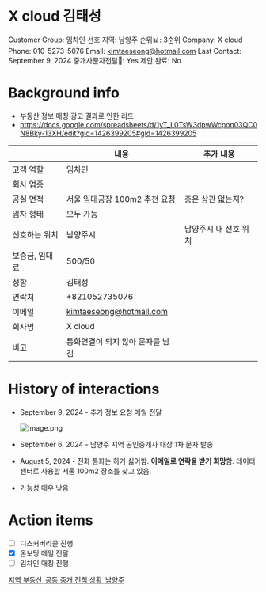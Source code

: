 # X cloud 김태성

Customer Group: 임차인
선호 지역: 남양주
순위📊: 3순위
Company: X cloud
Phone: 010-5273-5076
Email: kimtaeseong@hotmail.com
Last Contact: September 9, 2024
중개사문자전달📩: Yes
제안 완료: No

# Background info

- 부동산 정보 매칭 광고 결과로 인한 리드
- https://docs.google.com/spreadsheets/d/1yT_L0TsW3dpwWcpon03QC0N8Bky-13XH/edit?gid=1426399205#gid=1426399205

|  | 내용 | 추가 내용 |
| --- | --- | --- |
| 고객 역할 | 임차인 |  |
| 회사 업종 |  |  |
| 공실 면적 | 서울 임대공장 100m2 추천 요청 | 층은 상관 없는지? |
| 임차 형태 | 모두 가능 |  |
| 선호하는 위치 | 남양주시 | 남양주시 내 선호 위치 |
| 보증금, 임대료 | 500/50 |  |
| 성함 | 김태성 |  |
| 연락처 | +821052735076 |  |
| 이메일 | [kimtaeseong@hotmail.com](mailto:kimtaeseong@hotmail.com) |  |
| 회사명 | X cloud |  |
| 비고 | 통화연결이 되지 않아 문자를 남김 |  |

# History of interactions

- September 9, 2024 - 추가 정보 요청 메일 전달
    
    ![image.png](image%20112.png)
    
- September 6, 2024 - 남양주 지역 공인중개사 대상 1차 문자 발송
- August 5, 2024 - 전화 통화는 하기 싫어함. **이메일로 연락을 받기 희망**함. 데이터센터로 사용할 서울 100m2 장소를 찾고 있음.
- 가능성 매우 낮음

# Action items

- [ ]  디스커버리콜 진행
- [x]  온보딩 메일 전달
- [ ]  임차인 매칭 진행

[지역 부동산_공동 중개 진척 상황_남양주](%E1%84%8C%E1%85%B5%E1%84%8B%E1%85%A7%E1%86%A8%20%E1%84%87%E1%85%AE%E1%84%83%E1%85%A9%E1%86%BC%E1%84%89%E1%85%A1%E1%86%AB_%E1%84%80%E1%85%A9%E1%86%BC%E1%84%83%E1%85%A9%E1%86%BC%20%E1%84%8C%E1%85%AE%E1%86%BC%E1%84%80%E1%85%A2%20%E1%84%8C%E1%85%B5%E1%86%AB%E1%84%8E%E1%85%A5%E1%86%A8%20%E1%84%89%E1%85%A1%E1%86%BC%E1%84%92%E1%85%AA%E1%86%BC_%E1%84%82%E1%85%A1%E1%86%B7%E1%84%8B%E1%85%A3%E1%86%BC%E1%84%8C%E1%85%AE%20b877d7252ce147bc9cd47ef61f86a1ca.csv)